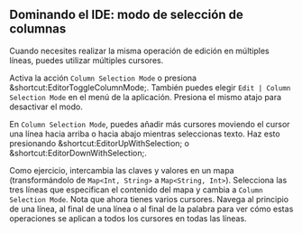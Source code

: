 ## Dominando el IDE: modo de selección de columnas

Cuando necesites realizar la misma operación de edición en múltiples líneas, puedes utilizar múltiples cursores.

Activa la acción <span class="control">`Column Selection Mode`</span> o presiona <span class="shortcut">&shortcut:EditorToggleColumnMode;</span>. También puedes elegir <span class="control">`Edit | Column Selection Mode`</span> en el menú de la aplicación. Presiona el mismo atajo para desactivar el modo.

En <span class="control">`Column Selection Mode`</span>, puedes añadir más cursores moviendo el cursor una línea hacia arriba o hacia abajo mientras seleccionas texto. Haz esto presionando <span class="shortcut">&shortcut:EditorUpWithSelection;</span> o <span class="shortcut">&shortcut:EditorDownWithSelection;</span>.

Como ejercicio, intercambia las claves y valores en un mapa (transformándolo de `Map<Int, String>` a `Map<String, Int>`). Selecciona las tres líneas que especifican el contenido del mapa y cambia a <span class="control">`Column Selection Mode`</span>. Nota que ahora tienes varios cursores. Navega al principio de una línea, al final de una línea o al final de la palabra para ver cómo estas operaciones se aplican a todos los cursores en todas las líneas.